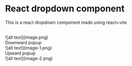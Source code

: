 # React dropdown component

This is a react dropdown component made using react+vite

<br>
![alt text](image.png)

<br>
Downward popup
<br>
![alt text](image-1.png)

<br>
Upward popup
<br>
![alt text](image-2.png)
